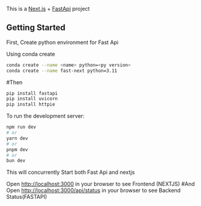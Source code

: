 This is a [Next.js](https://nextjs.org/) + [FastApi](https://fastapi.tiangolo.com/) project 
## Getting Started

First, Create python environment for Fast Api 

Using conda create
```bash
conda create --name <name> python=<py version> 
conda create --name fast-next python=3.11 
```

#Then
```bash
pip install fastapi
pip install uvicorn
pip install httpie
```

To run the development server:

```bash
npm run dev
# or
yarn dev
# or
pnpm dev
# or
bun dev
```
This will concurrently Start both Fast Api and nextjs 

Open [http://localhost:3000](http://localhost:3000) in your browser to see Frontend (NEXTJS)
#And
Open [http://localhost:3000/api/status](http://localhost:3000/api/status) in your browser to see Backend Status(FASTAPI) 
